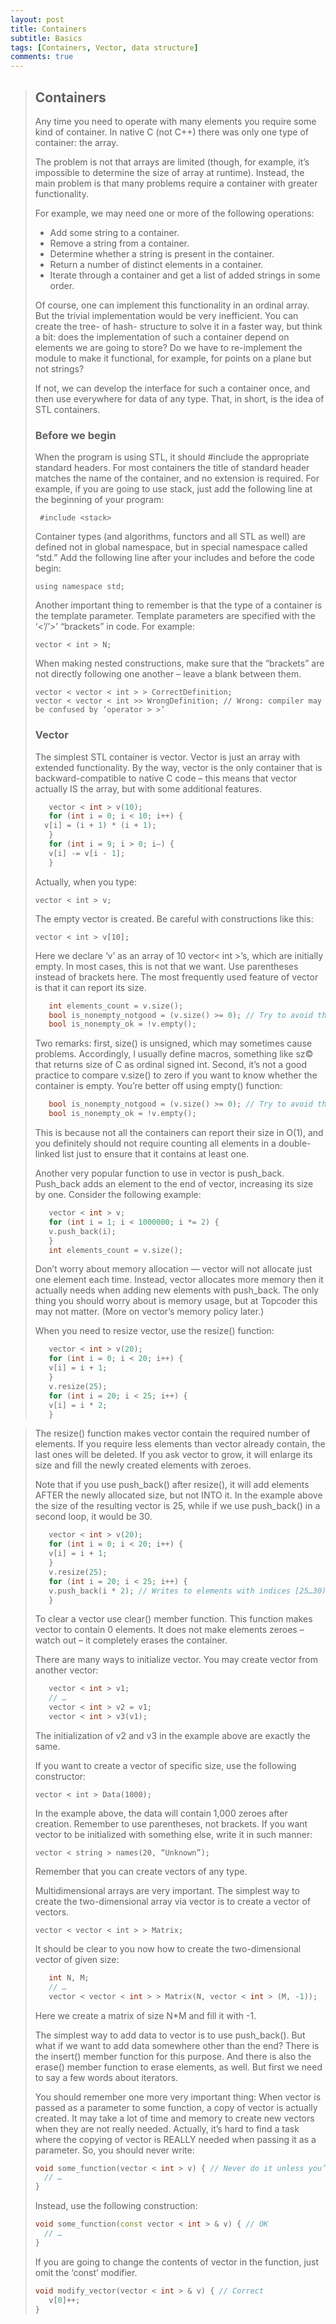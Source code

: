 ```yaml
---
layout: post
title: Containers
subtitle: Basics
tags: [Containers, Vector, data structure]
comments: true
---
```


> ## Containers
>
> Any time you need to operate with many elements you require some kind of container. In native C (not C++) there was only one type of container: the array.
>
> The problem is not that arrays are limited (though, for example, it’s impossible to determine the size of array at runtime). Instead, the main problem is that many problems require a container with greater functionality.
>
> For example, we may need one or more of the following operations:
>
> -   Add some string to a container.
> -   Remove a string from a container.
> -   Determine whether a string is present in the container.
> -   Return a number of distinct elements in a container.
> -   Iterate through a container and get a list of added strings in some order.
>
> Of course, one can implement this functionality in an ordinal array. But the trivial implementation would be very inefficient. You can create the tree- of hash- structure to solve it in a faster way, but think a bit: does the implementation of such a container depend on elements we are going to store? Do we have to re-implement the module to make it functional, for example, for points on a plane but not strings?
>
> If not, we can develop the interface for such a container once, and then use everywhere for data of any type. That, in short, is the idea of STL containers.
>
> ### Before we begin
>
> When the program is using STL, it should #include the appropriate standard headers. For most containers the title of standard header matches the name of the container, and no extension is required. For example, if you are going to use stack, just add the following line at the beginning of your program:
>
>      #include <stack>
>
> Container types (and algorithms, functors and all STL as well) are defined not in global namespace, but in special namespace called “std.” Add the following line after your includes and before the code begin:
>
>     using namespace std;
>
> Another important thing to remember is that the type of a container is the template parameter. Template parameters are specified with the ‘<’/’>’ “brackets” in code. For example:
>
>     vector < int > N;
>
> When making nested constructions, make sure that the “brackets” are not directly following one another – leave a blank between them.
>
>     vector < vector < int > > CorrectDefinition;
>     vector < vector < int >> WrongDefinition; // Wrong: compiler may be confused by ‘operator > >’
>
> ### Vector
>
> The simplest STL container is vector. Vector is just an array with extended functionality. By the way, vector is the only container that is backward-compatible to native C code – this means that vector actually IS the array, but with some additional features.
>
> ```C++
>    vector < int > v(10);
>    for (int i = 0; i < 10; i++) {
>   v[i] = (i + 1) * (i + 1);
>    }
>    for (int i = 9; i > 0; i–) {
>    v[i] -= v[i - 1];
>    }
> ```
>
> Actually, when you type:
>
>     vector < int > v;
>
> The empty vector is created. Be careful with constructions like this:
>
>     vector < int > v[10];
>
> Here we declare ‘v’ as an array of 10 vector< int >’s, which are initially empty. In most cases, this is not that we want. Use parentheses instead of brackets here. The most frequently used feature of vector is that it can report its size.
>
> ```C++
>    int elements_count = v.size();
>    bool is_nonempty_notgood = (v.size() >= 0); // Try to avoid this
>    bool is_nonempty_ok = !v.empty();
> ```
>
> Two remarks: first, size() is unsigned, which may sometimes cause problems. Accordingly, I usually define macros, something like sz© that returns size of C as ordinal signed int. Second, it’s not a good practice to compare v.size() to zero if you want to know whether the container is empty. You’re better off using empty() function:
>
> ```C++
>    bool is_nonempty_notgood = (v.size() >= 0); // Try to avoid this
>    bool is_nonempty_ok = !v.empty();
> ```
>
> This is because not all the containers can report their size in O(1), and you definitely should not require counting all elements in a double-linked list just to ensure that it contains at least one.
>
> Another very popular function to use in vector is push_back. Push_back adds an element to the end of vector, increasing its size by one. Consider the following example:
>
> ```C++
>    vector < int > v;
>    for (int i = 1; i < 1000000; i *= 2) {
>    v.push_back(i);
>    }
>    int elements_count = v.size();
> ```
>
> Don’t worry about memory allocation — vector will not allocate just one element each time. Instead, vector allocates more memory then it actually needs when adding new elements with push_back. The only thing you should worry about is memory usage, but at Topcoder this may not matter. (More on vector’s memory policy later.)
>
> When you need to resize vector, use the resize() function:
>
> ```C++
>    vector < int > v(20);
>    for (int i = 0; i < 20; i++) {
>    v[i] = i + 1;
>    }
>    v.resize(25);
>    for (int i = 20; i < 25; i++) {
>    v[i] = i * 2;
>    }
> ```

> The resize() function makes vector contain the required number of elements. If you require less elements than vector already contain, the last ones will be deleted. If you ask vector to grow, it will enlarge its size and fill the newly created elements with zeroes.
>
> Note that if you use push_back() after resize(), it will add elements AFTER the newly allocated size, but not INTO it. In the example above the size of the resulting vector is 25, while if we use push_back() in a second loop, it would be 30.
>
> ```C++
>    vector < int > v(20);
>    for (int i = 0; i < 20; i++) {
>    v[i] = i + 1;
>    }
>    v.resize(25);
>    for (int i = 20; i < 25; i++) {
>    v.push_back(i * 2); // Writes to elements with indices [25…30), not [20…25) ! <
>    }
> ```
>
> To clear a vector use clear() member function. This function makes vector to contain 0 elements. It does not make elements zeroes – watch out – it completely erases the container.
>
> There are many ways to initialize vector. You may create vector from another vector:
>
> ```C++
>    vector < int > v1;
>    // …
>    vector < int > v2 = v1;
>    vector < int > v3(v1);
>
> ```
>
> The initialization of v2 and v3 in the example above are exactly the same.
>
> If you want to create a vector of specific size, use the following constructor:
>
>     vector < int > Data(1000);
>
> In the example above, the data will contain 1,000 zeroes after creation. Remember to use parentheses, not brackets. If you want vector to be initialized with something else, write it in such manner:
>
>     vector < string > names(20, “Unknown”);
>
> Remember that you can create vectors of any type.
>
> Multidimensional arrays are very important. The simplest way to create the two-dimensional array via vector is to create a vector of vectors.
>
>     vector < vector < int > > Matrix;
>
> It should be clear to you now how to create the two-dimensional vector of given size:
>
> ```C++
>    int N, M;
>    // …
>    vector < vector < int > > Matrix(N, vector < int > (M, -1));
> ```
>
> Here we create a matrix of size N\*M and fill it with -1.
>
> The simplest way to add data to vector is to use push_back(). But what if we want to add data somewhere other than the end? There is the insert() member function for this purpose. And there is also the erase() member function to erase elements, as well. But first we need to say a few words about iterators.
>
> You should remember one more very important thing: When vector is passed as a parameter to some function, a copy of vector is actually created. It may take a lot of time and memory to create new vectors when they are not really needed. Actually, it’s hard to find a task where the copying of vector is REALLY needed when passing it as a parameter. So, you should never write:
>
> ```C++
> void some_function(vector < int > v) { // Never do it unless you’re sure what you do!
>   // …
> }
> ```
>
> Instead, use the following construction:
>
> ```C++
> void some_function(const vector < int > & v) { // OK
>   // …
> }
> ```
>
> If you are going to change the contents of vector in the function, just omit the ‘const’ modifier.
>
> ```C++
> void modify_vector(vector < int > & v) { // Correct
>    v[0]++;
> }
> ```
